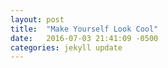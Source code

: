 ```yaml
---
layout: post
title:  "Make Yourself Look Cool"
date:   2016-07-03 21:41:09 -0500
categories: jekyll update
---
```

